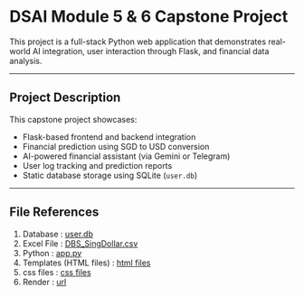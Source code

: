 # DSAI Module 5 & 6 Capstone Project

This project is a full-stack Python web application that demonstrates real-world AI integration, user interaction through Flask, and financial data analysis.

---

## Project Description

This capstone project showcases:
- Flask-based frontend and backend integration
- Financial prediction using SGD to USD conversion
- AI-powered financial assistant (via Gemini or Telegram)
- User log tracking and prediction reports
- Static database storage using SQLite (`user.db`)

---

## File References

1) Database : [user.db](https://github.com/ileenluu/dsai_mod5_6_cohort1_PT/blob/main/user.db)
2) Excel File : [DBS_SingDollar.csv](https://github.com/ileenluu/dsai_mod5_6_cohort1_PT/blob/main/static/DBS_SingDollar.csv) 
3) Python : [app.py](https://github.com/ileenluu/dsai_mod5_6_cohort1_PT/blob/main/app.py)
4) Templates (HTML files) : [html files](https://github.com/ileenluu/dsai_mod5_6_cohort1_PT/tree/main/templates)
5) css files : [css files](https://github.com/ileenluu/dsai_mod5_6_cohort1_PT/tree/main/static)
6) Render : [url](https://dsai-mod5-6-cohort1-pt-yw7k.onrender.com/)
